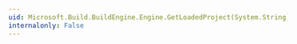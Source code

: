 ```yaml
---
uid: Microsoft.Build.BuildEngine.Engine.GetLoadedProject(System.String)
internalonly: False
---
```

